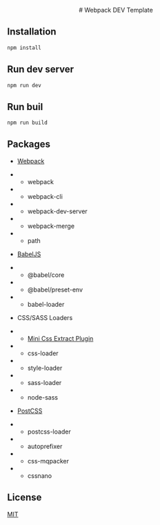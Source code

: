 <p align="center"># Webpack DEV Template</p>

## Installation

```bash
npm install
```

## Run dev server

```bash
npm run dev
```

## Run buil

```bash
npm run build
```

## Packages

- [Webpack](https://webpack.js.org/)
- - webpack
- - webpack-cli
- - webpack-dev-server
- - webpack-merge

- - path

- [BabelJS](https://babeljs.io/)
- - @babel/core
- - @babel/preset-env
- - babel-loader

- CSS/SASS Loaders
- - [Mini Css Extract Plugin](https://webpack.js.org/plugins/mini-css-extract-plugin/)
- - css-loader
- - style-loader
- - sass-loader
- - node-sass

- [PostCSS](https://postcss.org/)
- - postcss-loader
- - autoprefixer
- - css-mqpacker
- - cssnano



## License
[MIT](https://choosealicense.com/licenses/mit/)